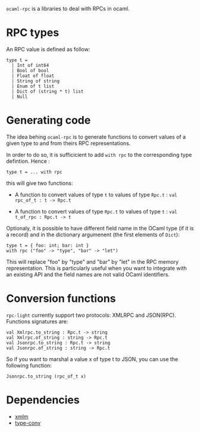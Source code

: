 `ocaml-rpc` is a libraries to deal with RPCs in ocaml.

# RPC types

An RPC value is defined as follow:

    type t =
      | Int of int64
      | Bool of bool
      | Float of float
      | String of string
      | Enum of t list
      | Dict of (string * t) list
      | Null


# Generating code

The idea behing `ocaml-rpc` is to generate functions to convert values of a
given type to and from theirs RPC representations.

In order to do so, it is sufficicient to add `with rpc` to the
corresponding type defintion. Hence :

    type t = ... with rpc

this will give two functions:

* A function to convert values of type `t` to values of type `Rpc.t` :
  `val rpc_of_t : t -> Rpc.t`

* A function to convert values of type `Rpc.t` to values of type `t` :
  `val t_of_rpc : Rpc.t -> t`

Optionaly, it is possible to have different field name in the OCaml
type (if it is a record) and in the dictionary argumenent (the first
elements of `Dict`):

    type t = { foo: int; bar: int }
    with rpc ("foo" -> "type", "bar" -> "let")

This will replace "foo" by "type" and "bar" by "let" in the RPC memory
representation. This is particularly useful when you want to integrate
with an existing API and the field names are not valid OCaml identifiers.

# Conversion functions

`rpc-light` currently support two protocols: XMLRPC and JSON(RPC). Functions signatures are:

    val Xmlrpc.to_string : Rpc.t -> string
    val Xmlrpc.of_string : string -> Rpc.t
    val Jsonrpc.to_string : Rpc.t -> string
    val Jsonrpc.of_string : string -> Rpc.t

So if you want to marshal a value x of type t to JSON, you can use the following function:

    Jsonrpc.to_string (rpc_of_t x)

# Dependencies

* [xmlm](http://erratique.ch/software/xmlm)
* [type-conv](http://hg.ocaml.info/release/type-conv)